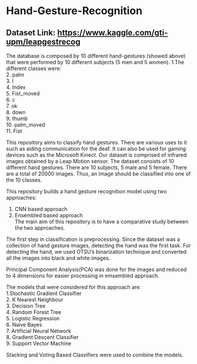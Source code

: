 # Hand-Gesture-Recognition

## Dataset Link: https://www.kaggle.com/gti-upm/leapgestrecog
The database is composed by 10 different hand-gestures (showed above) that were performed by 10 different subjects (5 men and 5 women).
1.The different classes were:<br>
2. palm<br>
3. l<br>
4. Index<br>
5. Fist_moved<br>
6. c<br>
7. ok<br>
8. down<br>
9. thumb<br>
10. palm_moved<br>
11. Fist<br>

This repository aims to classify hand gestures. There are various uses to it such as aiding communication for the deaf. It can also be used for gaming devices such as the Microsoft Kinect. Our dataset is comprised of infrared images obtained by a Leap Motion sensor. The dataset consists of 10 different hand gestures. There are 10 subjects, 5 male and 5 female. There are a total of 20000 images. Thus, an image should be classified into one of the 10 classes. 

This repository builds a hand gesture recognition model using two approaches:
1. CNN based approach<br>
2. Ensembled based approach<br>
The main aim of this repository is to have a comparative study between the two approaches.

The first step in classification is preprocessing. Since the dataset was a collection of hand gesture images, detecting the hand was the first task. For detecting the hand, we used OTSU’s binarization technique and converted all the images into black and white images.

Principal Component Analysis(PCA) was done for the images and reduced to 4 dimensions for easier processing in emsembled approach.


The models that were considered for this approach are:<br>
1.Stochastic Gradient Classifier<br>
2. K Nearest Neighbour<br>
3. Decision Tree<br>
4. Random Forest Tree<br>
5. Logistic Regression<br>
6. Naive Bayes<br>
7. Artificial Neural Network<br>
8. Gradient Descent Classifier<br>
9. Support Vector Machine<br>

Stacking and Voting Based Classifiers were used to combine the models.<br>
